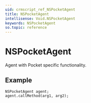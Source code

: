 ```yaml
---
uid: crmscript_ref_NSPocketAgent
title: NSPocketAgent
intellisense: Void.NSPocketAgent
keywords: NSPocketAgent
so.topic: reference
---
```


# NSPocketAgent

Agent with Pocket specific functionality.

## Example

```crmscript
NSPocketAgent agent;
agent.callMethod(arg1, arg2);
```

